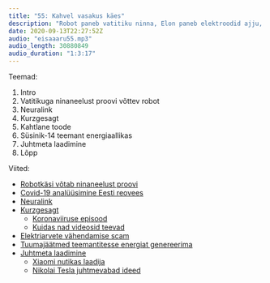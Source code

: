 ```yaml
---
title: "55: Kahvel vasakus käes"
description: "Robot paneb vatitiku ninna, Elon paneb elektroodid ajju, Tesla pani elektri õhku ja teadlased panevad tuumajäätmed teemantitesse. "
date: 2020-09-13T22:27:52Z
audio: "eisaaaru55.mp3"
audio_length: 30880849
audio_duration: "1:3:17"
---
```

Teemad:

  1. Intro
  2. Vatitikuga ninaneelust proovi võttev robot
  3. Neuralink
  4. Kurzgesagt
  5. Kahtlane toode
  6. Süsinik-14 teemant energiaallikas
  7. Juhtmeta laadimine
  8. Lõpp

Viited:

*   [Robotkäsi võtab ninaneelust proovi](https://www.theverge.com/2020/8/24/21377011/robot-nasal-swab-machine-autonomous-covid-19-test-brain-navi)
*   [Covid-19 analüüsimine Eesti reovees](https://www.err.ee/1113468/koroona-teise-laine-varaseks-tuvastamiseks-uurivad-teadlased-reovett)
*   [Neuralink](https://en.wikipedia.org/wiki/Neuralink)
*   [Kurzgesagt](https://www.youtube.com/channel/UCsXVk37bltHxD1rDPwtNM8Q)
    *   [Koronaviiruse episood](https://youtu.be/BtN-goy9VOY)
    *   [Kuidas nad videosid teevad](https://youtu.be/uFk0mgljtns)
*   [Elektriarvete vähendamise scam](https://ee.baltic-electro.com/?ch=ggl&gclid=EAIaIQobChMIx63nzoDL6wIVksq7CB3a1AytEAEYASAAEgJLM_D_BwE#)
*   [Tuumajäätmed teemantitesse energiat genereerima](https://www.wired.com/story/are-radioactive-diamond-batteries-a-cure-for-nuclear-waste/)
*   [Juhtmeta laadimine](https://en.wikipedia.org/wiki/Qi_(standard))
    *   [Xiaomi nutikas laadija](https://youtu.be/5NNO5Kb-PZo)
    *   [Nikolai Tesla juhtmevabad ideed](https://en.wikipedia.org/wiki/Nikola_Tesla#Wireless_power)
